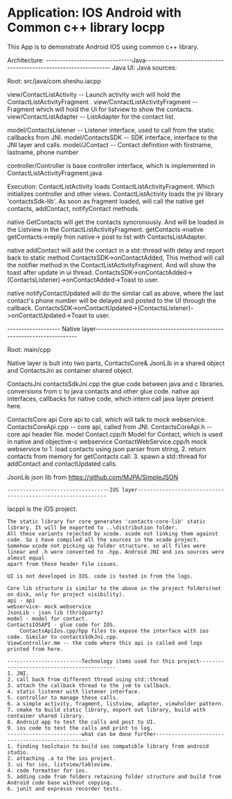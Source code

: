 # Application:  IOS Android with Common c++ library Iocpp


This App is to demonstrate Android IOS using common c++ library.


Architecture:
-------------------------------Java-----------------------------------------------------------------
Java UI:
Java sources:

Root: src/java/com.sheshu.iacpp


view/ContactListActivity -- Launch activity wich will hold the ContactListActivityFragment .
view/ContactListActivityFragment -- Fragment which will hold the Ui for listview to show the contacts.
view/ContactListAdapter -- ListAdapter for the contact list.


model/ContactsListener -- Listener interface, used to call from the static callbacks from JNI.
model/ContactsSDK -- SDK interface, interface to the JNI layer and calls.
model/JContact -- Contact definition with firstname, lastname, phone number



controller/Controller is base controller interface, which is implemented in ContactListActivityFragment.java

Execution: ContactListActivity loads  ContactListActivityFragment. Which initializes controller and other views.
ContactListActivity loads the jni library 'contactsSdk-lib'. As soon as fragment loaded, will call
the native get contacts, addContact, notifyContact methods.

 native GetContacts will get the contacts syncronously. And will be loaded in the Listview in the ContactListActivityFragment.
 getContacts->native getContacts->reply fron native-> post to list with ContactsListAdapter.


 native addContact will add the contact in a std::thread with delay and report back to static method ContactsSDK->onContactAdded,
  This method will call the notifier method in the ContactListActivityFragment. And will show the toast after update in ui thread.
 ContactsSDK->onContactAdded->(ContactsListener)->onContactAdded->Toast to user.

  native notifyContactUpdated will do the similar call as above, where the last contact's phone number
  will be delayed and posted to the UI through the callback.
 ContactsSDK->onContactUpdated->(ContactsListener)->onContactUpdated->Toast to user.

 ------------------- Native layer-----------------------------------------------------------------------

 Root: main/cpp

 Native layer is bult into two parts, ContactsCore& JsonLib in a shared object and ContactsJni as container shared object.

  ContactsJni
    contactsSdkJni.cpp the glue code between java and c libraries. conversions from c to java contacts and other glue code. native api interfaces,
    callbacks for native code, which intern call java layer present here.

 ContactsCore
    api
        Core api to call, which will talk to mock webservice.
        ContactsCoreApi.cpp -- core api, called from JNI.
        ContactsCoreApi.h -- core api header file.
    model
        Contact.cpp/h Model for Contact, which is used in native and objective-c
    webservice
        ContactWebService.cpp/h mock webservice to 1. load contacts using json parser from string,
         2. return contacts from memory for getContacts call.
         3. spawn a std::thread for addContact and contactUpdated calls.

 JsonLib
    json lib from https://github.com/MJPA/SimpleJSON

    ---------------------------------IOS layer------------------------------------------------------------

IacppI is the iOS project. 

    The static library for core generates 'contacts-core-lib' static library. It will be exported to ..\distribution folder.
    All these variants rejected by xcode. xcode not linking them against code. So i have compiled all the sources in the xcode project.
    Somehow xcode not picking up folder structure. so all files were linear and .h were converted to .hpp. Android JNI and ios sources were almost equal
    apart from these header file issues.

    UI is not developed in IOS. code is tested in from the logs.

    Core lib structure is similar to the above in the project folders(not on disk, only for project visibility).
    api - api
    webservice- mock webservice
    JsonLib - json lib (thridparty)
    model - model for contact.
    ContactsIOSAPI - glue code for IOS.
        ContactsApiIos.cpp/hpp files to expose the interface with ios code. Similar to contactsSdkJni.cpp.
    ViewController.mm -- the code where this api is called and logs printed from here.

    ------------------------Technology items used for this project-------------------------------------------
    1. JNI.
    2. call back from different thread using std::thread
    3. attach the callback thread to the jvm to callback.
    4. static listener with listener interface.
    5. controller to manage these calls.
    6. a simple activity, fragment, listview, adapter, viewholder pattern.
    7. cmake to build static library, export out library, build with container shared library.
    8. Android app to test the calls and post to UI.
    9. ios code to test the calls and print to log.
    ------------------------what can be done further------------------------------------------------
    1. finding toolchain to build ios compatible library from android studio.
    2. attaching .a to the ios project.
    3. ui for ios, listview/tableview.
    4. code formatter for ios.
    5. adding code from folders retaining folder structure and build from Android code base without copying.
    6. junit and expresso recorder tests.







